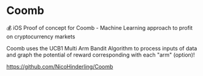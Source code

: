 # Coomb
:moneybag: iOS Proof of concept for Coomb - Machine Learning approach to profit on cryptocurrency markets

Coomb uses the UCB1 Multi Arm Bandit Algorithm to process inputs of data and graph the potential of reward corresponding with each "arm" (option)!

https://github.com/NicoHinderling/Coomb
